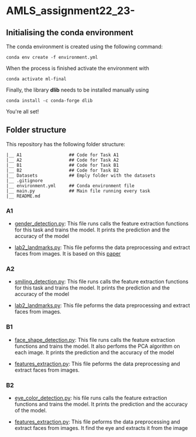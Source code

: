 # AMLS_assignment22_23-

## Initialising the conda environment

The conda environment is created using the following command:

```
conda env create -f environment.yml
```

When the process is finished activate the environment with

```
conda activate ml-final
```

Finally, the library **dlib** needs to be installed manually using

```
conda install -c conda-forge dlib

```

You're all set!

## Folder structure

This repository has the following folder structure:

```
|__ A1                  ## Code for Task A1
|__ A2                  ## Code for Task A2
|__ B1                  ## Code for Task B1
|__ B2                  ## Code for Task B2
|__ Datasets            ## Emply folder with the datasets
|__ .gitignore          
|__ environment.yml     ## Conda environment file
|__ main.py             ## Main file running every task
|__ README.md
```

### A1

- [gender_detection.py](./A1/gender_detection.py): This file runs calls the feature extraction
functions for this task and trains the model. It prints the prediction and the accuracy of the model

- [lab2_landmarks.py](./A1/lab2_landmarks.py): This file peforms the data preprocessing and extract faces
from images. It is based on this [paper](https://ibug.doc.ic.ac.uk/resources/facial-point-annotations/)

### A2

- [smiling_detection.py](./A2/smiling_detection.py): This file runs calls the feature extraction
functions for this task and trains the model. It prints the prediction and the accuracy of the model

- [lab2_landmarks.py](./A2/lab2_landmarks.py): This file peforms the data preprocessing and extract faces
from images.

### B1

- [face_shape_detection.py](./B1/face_shape_detection.py): This file runs calls the feature extraction
functions and trains the model. It also perfoms the PCA algorithm on each image. It prints the prediction and the accuracy of the model

- [features_extraction.py](./B1/features_extraction.py): This file peforms the data preprocessing and extract faces
from images.

### B2

- [eye_color_detection.py](./B2/eye_color_detection.py): his file runs calls the feature extraction
functions and trains the model. It prints the prediction and the accuracy of the model.

- [features_extraction.py](./B2/feature_extraction.py): This file peforms the data preprocessing and extract faces
from images. It find the eye and extracts it from the image